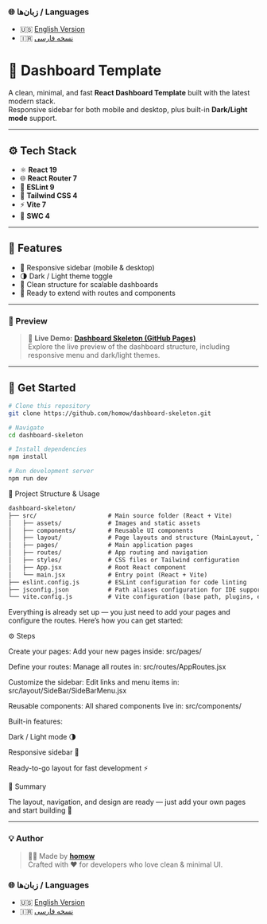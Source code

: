 ### 🌐 زبان‌ها / Languages
- 🇺🇸 [English Version](./README.md)
- 🇮🇷 [نسخه فارسی](./README.FA.md)

# 🧩 Dashboard Template

A clean, minimal, and fast **React Dashboard Template** built with the latest modern stack.  
Responsive sidebar for both mobile and desktop, plus built-in **Dark/Light mode** support.

---

## ⚙️ Tech Stack

- ⚛️ **React 19**
- 🌐 **React Router 7**
- 🧹 **ESLint 9**
- 🎨 **Tailwind CSS 4**
- ⚡ **Vite 7**
- 🦀 **SWC 4**

---

## 🚀 Features

- 📱 Responsive sidebar (mobile & desktop)
- 🌗 Dark / Light theme toggle
- 🧠 Clean structure for scalable dashboards
- 🧩 Ready to extend with routes and components

---

### 🔗 Preview

> 🚀 **Live Demo:** [**Dashboard Skeleton (GitHub Pages)**](https://homow.github.io/dashboard-skeleton)  
> Explore the live preview of the dashboard structure, including responsive menu and dark/light themes.


---

## 🧭 Get Started

```bash
# Clone this repository
git clone https://github.com/homow/dashboard-skeleton.git

# Navigate
cd dashboard-skeleton

# Install dependencies
npm install

# Run development server
npm run dev
```

📁 Project Structure & Usage

```markdown
dashboard-skeleton/
├── src/                    # Main source folder (React + Vite)
│   ├── assets/             # Images and static assets
│   ├── components/         # Reusable UI components
│   ├── layout/             # Page layouts and structure (MainLayout, TopBar, SideBar)
│   ├── pages/              # Main application pages
│   ├── routes/             # App routing and navigation
│   ├── styles/             # CSS files or Tailwind configuration
│   ├── App.jsx             # Root React component
│   └── main.jsx            # Entry point (React + Vite)
├── eslint.config.js        # ESLint configuration for code linting
├── jsconfig.json           # Path aliases configuration for IDE support
└── vite.config.js          # Vite configuration (base path, plugins, etc.)
```

Everything is already set up — you just need to add your pages and configure the routes.
Here’s how you can get started:

⚙️ Steps

Create your pages:
Add your new pages inside:
src/pages/

Define your routes:
Manage all routes in:
src/routes/AppRoutes.jsx

Customize the sidebar:
Edit links and menu items in:
src/layout/SideBar/SideBarMenu.jsx

Reusable components:
All shared components live in:
src/components/

Built-in features:

Dark / Light mode 🌗

Responsive sidebar 📱

Ready-to-go layout for fast development ⚡

🧭 Summary

The layout, navigation, and design are ready —
just add your own pages and start building 🚀

---

### 💡 Author

> 👨‍💻 Made by [**homow**](https://github.com/homow)  
> Crafted with ❤️ for developers who love clean & minimal UI.

### 🌐 زبان‌ها / Languages
- 🇺🇸 [English Version](./README.md)
- 🇮🇷 [نسخه فارسی](./README.FA.md)
